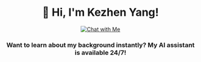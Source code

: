 <div align="center">
  
# 👋 Hi, I'm Kezhen Yang!

<a href="https://kezhen-yang.github.io/kezhen-yang/">
  <img src="https://img.shields.io/badge/💬_Chat_with_my_AI_Assistant-Click_Here!-brightgreen?style=for-the-badge&logo=openai" alt="Chat with Me" />
</a>

### Want to learn about my background instantly? My AI assistant is available 24/7!

</div>
